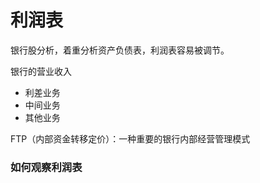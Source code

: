 # 利润表

银行股分析，着重分析资产负债表，利润表容易被调节。

银行的营业收入

- 利差业务
- 中间业务
- 其他业务



FTP（内部资金转移定价）：一种重要的银行内部经营管理模式



### 如何观察利润表

